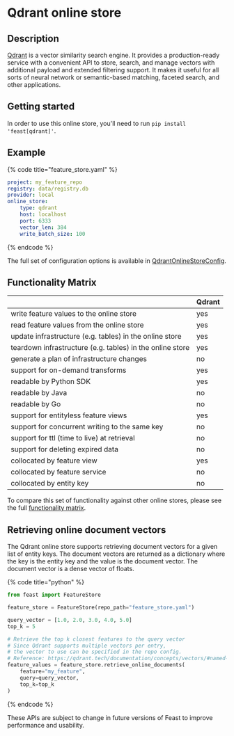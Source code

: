 # Qdrant online store

## Description

[Qdrant](http://qdrant.tech) is a vector similarity search engine. It provides a production-ready service with a convenient API to store, search, and manage vectors with additional payload and extended filtering support. It makes it useful for all sorts of neural network or semantic-based matching, faceted search, and other applications.

## Getting started

In order to use this online store, you'll need to run `pip install 'feast[qdrant]'`.

## Example

{% code title="feature_store.yaml" %}

```yaml
project: my_feature_repo
registry: data/registry.db
provider: local
online_store:
    type: qdrant
    host: localhost
    port: 6333
    vector_len: 384
    write_batch_size: 100
```

{% endcode %}

The full set of configuration options is available in [QdrantOnlineStoreConfig](https://rtd.feast.dev/en/master/#feast.infra.online_stores.qdrant_online_store.QdrantOnlineStoreConfig).

## Functionality Matrix

|                                                           | Qdrant   |
| :-------------------------------------------------------- | :------- |
| write feature values to the online store                  | yes      |
| read feature values from the online store                 | yes      |
| update infrastructure (e.g. tables) in the online store   | yes      |
| teardown infrastructure (e.g. tables) in the online store | yes      |
| generate a plan of infrastructure changes                 | no       |
| support for on-demand transforms                          | yes      |
| readable by Python SDK                                    | yes      |
| readable by Java                                          | no       |
| readable by Go                                            | no       |
| support for entityless feature views                      | yes      |
| support for concurrent writing to the same key            | no       |
| support for ttl (time to live) at retrieval               | no       |
| support for deleting expired data                         | no       |
| collocated by feature view                                | yes      |
| collocated by feature service                             | no       |
| collocated by entity key                                  | no       |

To compare this set of functionality against other online stores, please see the full [functionality matrix](overview.md#functionality-matrix).

## Retrieving online document vectors

The Qdrant online store supports retrieving document vectors for a given list of entity keys. The document vectors are returned as a dictionary where the key is the entity key and the value is the document vector. The document vector is a dense vector of floats.

{% code title="python" %}

```python
from feast import FeatureStore

feature_store = FeatureStore(repo_path="feature_store.yaml")

query_vector = [1.0, 2.0, 3.0, 4.0, 5.0]
top_k = 5

# Retrieve the top k closest features to the query vector
# Since Qdrant supports multiple vectors per entry,
# the vector to use can be specified in the repo config.
# Reference: https://qdrant.tech/documentation/concepts/vectors/#named-vectors
feature_values = feature_store.retrieve_online_documents(
    feature="my_feature",
    query=query_vector,
    top_k=top_k
)
```

{% endcode %}

These APIs are subject to change in future versions of Feast to improve performance and usability.
